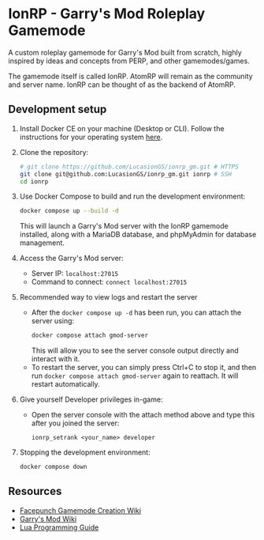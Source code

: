 # IonRP - Garry's Mod Roleplay Gamemode

A custom roleplay gamemode for Garry's Mod built from scratch, highly inspired by ideas and concepts from PERP, and other gamemodes/games.

The gamemode itself is called IonRP. AtomRP will remain as the community and server name. IonRP can be thought of as the backend of AtomRP.

## Development setup

1. Install Docker CE on your machine (Desktop or CLI). Follow the instructions for your operating system [here](https://docs.docker.com/get-docker/).

2. Clone the repository:
   ```bash
   # git clone https://github.com/LucasionGS/ionrp_gm.git # HTTPS
   git clone git@github.com:LucasionGS/ionrp_gm.git ionrp # SSH
   cd ionrp
   ```

3. Use Docker Compose to build and run the development environment:
   ```bash
   docker compose up --build -d
   ```
   This will launch a Garry's Mod server with the IonRP gamemode installed, along with a MariaDB database, and phpMyAdmin for database management.

4. Access the Garry's Mod server:
   - Server IP: `localhost:27015`
   - Command to connect: `connect localhost:27015`

5. Recommended way to view logs and restart the server
   - After the `docker compose up -d` has been run, you can attach the server using:
     ```bash
     docker compose attach gmod-server
     ```
     This will allow you to see the server console output directly and interact with it.
   - To restart the server, you can simply press Ctrl+C to stop it, and then run `docker compose attach gmod-server` again to reattach. It will restart automatically.

6. Give yourself Developer privileges in-game:
   - Open the server console with the attach method above and type this after you joined the server:
     ```
     ionrp_setrank <your_name> developer
     ```

7. Stopping the development environment:
   ```bash
   docker compose down
   ```

## Resources

- [Facepunch Gamemode Creation Wiki](https://wiki.facepunch.com/gmod/Gamemode_Creation)
- [Garry's Mod Wiki](https://wiki.facepunch.com/gmod/)
- [Lua Programming Guide](https://wiki.facepunch.com/gmod/Lua_Basics)
